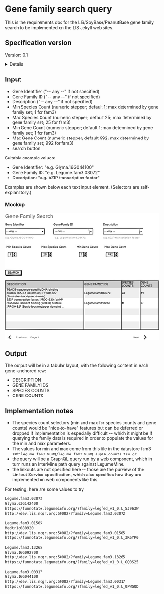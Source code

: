 # Gene family search query

This is the requirements doc for the LIS/SoyBase/PeanutBase gene family search to be implemented on the LIS Jekyll web sites.

## Specification version
Version: 0.1

<details>

The first draft of this specification was completed in February 2025. 

</details>

## Input

- Gene Identifier ("-- any --" if not specified)
- Gene Family ID ("-- any --" if not specified)
- Description ("-- any --" if not specified)
- Min Species Count (numeric stepper; default 1; max determined by gene family set; 1 for fam3)
- Max Species Count (numeric stepper; default 25; max determined by gene family set; 25 for fam3)
- Min Gene Count (numeric stepper; default 1; max determined by gene family set; 1 for fam3)
- Max Gene Count (numeric stepper; default 992; max determined by gene family set; 992 for fam3)
- search button

Suitable example values:
- Gene Identifier: "e.g. Glyma.16G044100"
- Gene Family ID: "e.g. Legume.fam3.03072"
- Description: "e.g. bZIP transcription factor"


Examples are shown below each text input element. (Selectors are self-explanatory.)

### Mockup

![image](./gene_family_search.jpg)

## Output

The output will be in a tabular layout, with the following content in each gene-anchored row:

- DESCRIPTION
- GENE FAMILY IDS
- SPECIES COUNTS
- GENE COUNTS


## Implementation notes

- The species count selectors (min and max for species counts and gene counts) would be "nice-to-have" features but can be deferred or dropped if implementation is especially difficult -- which it might be if querying the family data is required in order to populate the values for the min and max parameters.
- The values for min and max come from this file in the datastore fam3 set: `legume.fam3.VLMQ/legume.fam3.VLMQ.sup1A_counts.tsv.gz`
- the query will be a GraphQL query run by a web component, which in turn runs an InterMine path query against LegumeMine.
- the linkouts are not specified here -- those are the purview of the Linkout Service specification, which also specifies how they are implemented on web components like this.

For testing, here are some values to try
```
Legume.fam3.03072
Glyma.03G142400
https://funnotate.legumeinfo.org/?family=legfed_v1_0.L_5J963W
http://dev.lis.ncgr.org:50082/?family=Legume.fam3.03072

Legume.fam3.01505
Medtr1g080920
http://dev.lis.ncgr.org:50082/?family=Legume.fam3.01505
https://funnotate.legumeinfo.org/?family=legfed_v1_0.L_3R6YP0

Legume.fam3.13265
Glyma.16G092700
http://dev.lis.ncgr.org:50082/?family=Legume.fam3.13265
https://funnotate.legumeinfo.org/?family=legfed_v1_0.L_GQ0S25

Legume.fam3.00317
Glyma.16G044100
http://dev.lis.ncgr.org:50082/?family=Legume.fam3.00317
https://funnotate.legumeinfo.org/?family=legfed_v1_0.L_0FWGQD
```

